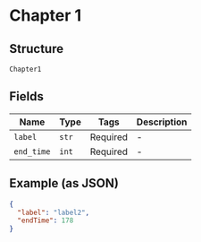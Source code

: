
# Chapter 1

## Structure

`Chapter1`

## Fields

| Name | Type | Tags | Description |
|  --- | --- | --- | --- |
| `label` | `str` | Required | - |
| `end_time` | `int` | Required | - |

## Example (as JSON)

```json
{
  "label": "label2",
  "endTime": 178
}
```

